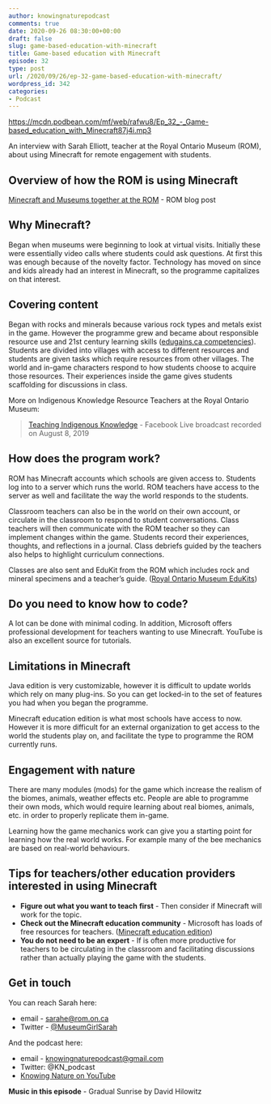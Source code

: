 ```yaml
---
author: knowingnaturepodcast
comments: true
date: 2020-09-26 08:30:00+00:00
draft: false
slug: game-based-education-with-minecraft
title: Game-based education with Minecraft
episode: 32
type: post
url: /2020/09/26/ep-32-game-based-education-with-minecraft/
wordpress_id: 342
categories:
- Podcast
---
```


https://mcdn.podbean.com/mf/web/rafwu8/Ep_32_-_Game-based_education_with_Minecraft87j4i.mp3

An interview with Sarah Elliott, teacher at the Royal Ontario Museum (ROM),
about using Minecraft for remote engagement with students.

## Overview of how the ROM is using Minecraft

[Minecraft and Museums together at the ROM](https://www.rom.on.ca/en/blog/minecraft-and-museums-together-at-the-rom) \- ROM blog post

## Why Minecraft?

Began when museums were beginning to look at virtual visits. Initially these
were essentially video calls where students could ask questions. At first this
was enough because of the novelty factor. Technology has moved on since and
kids already had an interest in Minecraft, so the programme capitalizes on
that interest.

## Covering content

Began with rocks and minerals because various rock types and metals exist in the game. However the programme grew and became about responsible resource use and 21st century learning skills ([edugains.ca competencies](http://www.edugains.ca/resources21CL/21stCenturyLearning/FrameworkofGlobalCompetencies_AODA.pdf)). Students are divided into villages with access to different resources and students are given tasks which require resources from other villages. The world and in-game characters respond to how students choose to acquire those resources. Their experiences inside the game gives students scaffolding for discussions in class.

More on Indigenous Knowledge Resource Teachers at the Royal Ontario Museum:

> [Teaching Indigenous Knowledge](https://www.rom.on.ca/en/rom-at-home/indigenous-insights/teaching-indigenous-knowledge) \- Facebook Live broadcast recorded on August 8, 2019

## How does the program work?

ROM has Minecraft accounts which schools are given access to. Students log
into to a server which runs the world. ROM teachers have access to the server
as well and facilitate the way the world responds to the students.

Classroom teachers can also be in the world on their own account, or circulate
in the classroom to respond to student conversations. Class teachers will then
communicate with the ROM teacher so they can implement changes within the
game. Students record their experiences, thoughts, and reflections in a
journal. Class debriefs guided by the teachers also helps to highlight
curriculum connections.

Classes are also sent and EduKit from the ROM which includes rock and mineral specimens and a teacher’s guide. ([Royal Ontario Museum EduKits](https://www.rom.on.ca/en/learn/travelling-programs/travelling-edukits))

## Do you need to know how to code?

A lot can be done with minimal coding. In addition, Microsoft offers
professional development for teachers wanting to use Minecraft. YouTube is
also an excellent source for tutorials.

## Limitations in Minecraft

Java edition is very customizable, however it is difficult to update worlds
which rely on many plug-ins. So you can get locked-in to the set of features
you had when you began the programme.

Minecraft education edition is what most schools have access to now. However
it is more difficult for an external organization to get access to the world
the students play on, and facilitate the type to programme the ROM currently
runs.

## Engagement with nature

There are many modules (mods) for the game which increase the realism of the
biomes, animals, weather effects etc. People are able to programme their own
mods, which would require learning about real biomes, animals, etc. in order
to properly replicate them in-game.

Learning how the game mechanics work can give you a starting point for
learning how the real world works. For example many of the bee mechanics are
based on real-world behaviours.

## Tips for teachers/other education providers interested in using Minecraft

  * **Figure out what you want to teach** **first** \- Then consider if Minecraft will work for the topic. 
  * **Check out the Minecraft education community** \- Microsoft has loads of free resources for teachers. ([Minecraft education edition](https://education.minecraft.net/))
  *  **You do not need to be an expert** \- If is often more productive for teachers to be circulating in the classroom and facilitating discussions rather than actually playing the game with the students.

## Get in touch
You can reach Sarah here:

  * email - sarahe@rom.on.ca
  * Twitter - [@MuseumGirlSarah](https://www.rom.on.ca/en/collections-research/rom-staff/twitter.com/MuseumGirlSarah)

And the podcast here:

  * email - knowingnaturepodcast@gmail.com
  * Twitter: @KN_podcast
  * [Knowing Nature on YouTube](https://www.youtube.com/channel/UChczdsDfBKOfdSL4TBIUGXA)

**Music in this episode** \- Gradual Sunrise by David Hilowitz


